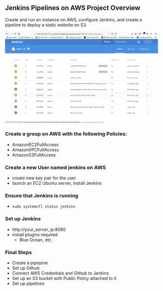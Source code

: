 ## Jenkins Pipelines on AWS Project Overview
Create and run an instance on AWS, configure Jenkins, and create a pipeline to deploy a static website on S3.</br>

<img src="img/pipeimg.png"/>

### Create a group on AWS with the following Policies:
* AmazonEC2FullAccess
* AmazonVPCFullAccess
* AmazonS3FullAccess

### Create a new User named jenkins on AWS
* create new key pair for the user
* launch an EC2 Ubuntu server,  install Jenkins

### Ensure that Jenkins is running
* `sudo systemctl status jenkins`

### Set up Jenkins
* http://your_server_ip:8080
* install plugins required
  * Blue Ocean, etc.

### Final Steps
* Create a pipepine
* Set up Github
* Connect AWS Credentials and Github to Jenkins
* Set up an S3 bucket with Public Policy attached to it
* Set up pipelines




